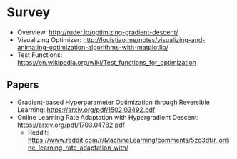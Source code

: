 # Survey

- Overview: http://ruder.io/optimizing-gradient-descent/
- Visualizing Optimizer: http://louistiao.me/notes/visualizing-and-animating-optimization-algorithms-with-matplotlib/
- Test Functions: https://en.wikipedia.org/wiki/Test_functions_for_optimization

## Papers

- Gradient-based Hyperparameter Optimization through Reversible Learning: https://arxiv.org/pdf/1502.03492.pdf
- Online Learning Rate Adaptation with Hypergradient Descent: https://arxiv.org/pdf/1703.04782.pdf
    - Reddit:  https://www.reddit.com/r/MachineLearning/comments/5zo3df/r_online_learning_rate_adaptation_with/
